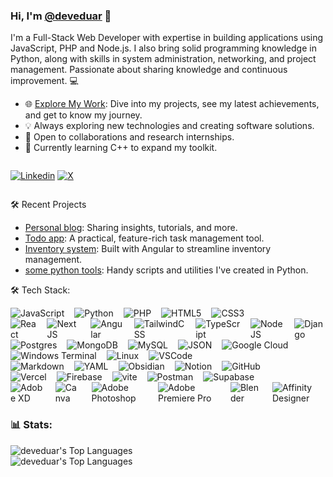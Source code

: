 
<!--
**deveduar/deveduar** is a ✨ _special_ ✨ repository because its `README.md` (this file) appears on your GitHub profile.
Here are some ideas to get you started:
- 🔭 I’m currently working on ...
- 🌱 I’m currently learning ...
- 👯 I’m looking to collaborate on ...
- 🤔 I’m looking for help with ...
- 💬 Ask me about ...
- 📫 How to reach me: ...
- 😄 Pronouns: ...
- ⚡ Fun fact: ...

- 📫 You can contact me on [Linkedin](http://www.linkedin.com/in/deveduar) or [Twitter](https://twitter.com/deveduar)
[![Gmail](https://img.shields.io/badge/Gmail-%23483699?style=for-the-badge&logo=gmail&logoColor=white)](deveduar@gmail.com)

![deveduar's Top Languages](https://github-readme-stats.vercel.app/api/top-langs/?username=deveduar&theme=tokyonight&show_icons=true&hide_border=true&layout=compact)
<picture> <img align="right" src="https://64.media.tumblr.com/d76f758ab3f8df7a46766c24e510dd8e/1b721de211210cef-27/s1280x1920/108a51dd357fcfa39f9abb37779679140a25d532.gifv" width = 360px></picture>
-->

### Hi, I'm [@deveduar](https://deveduar-portfolio.vercel.app/) 👋

I'm a Full-Stack Web Developer with expertise in building applications using JavaScript, PHP and Node.js. I also bring solid programming knowledge in Python, along with skills in system administration, networking, and project management. Passionate about sharing knowledge and continuous improvement. 💻

- 🌐 [Explore My Work](https://deveduar-portfolio.vercel.app/): Dive into my projects, see my latest achievements, and get to know my journey.
- 💡 Always exploring new technologies and creating software solutions.
- 👯 Open to collaborations and research internships.
- 🌱 Currently learning C++ to expand my toolkit.

<div style="display:flex; flex-direction:row; gap:1rem; align-text:center;">

[![Linkedin](https://img.shields.io/badge/linkedin-12100E.svg?style=for-the-badge&logo=linkedin)](http://www.linkedin.com/in/deveduar)
[![X](https://img.shields.io/badge/X-12100E.svg?style=for-the-badge&logo=X&logoColor=white)](https://twitter.com/deveduar)

</div>


🛠️ Recent Projects
- [Personal blog](https://nextjs-blog-xi-indol.vercel.app/): Sharing insights, tutorials, and more.
- [Todo app](https://github.com/deveduar/todo-app): A practical, feature-rich task management tool.
- [Inventory system](https://github.com/deveduar/angular-SGI-front.git): Built with Angular to streamline inventory management.
- [some python tools](https://deveduar-portfolio.vercel.app/projects/5): Handy scripts and utilities I've created in Python.

🛠 Tech Stack: 

<div style="display:flex; flex-direction:row; gap:1rem;">

<picture>
  <source align="center" srcset="https://img.shields.io/badge/javascript-%23323330.svg?style=for-the-badge&logo=javascript&logoColor=%23F7DF1E" media="(min-width: 640px)">
  <img src="https://img.shields.io/badge/javascript-%23323330.svg?style=for-the-badge&logo=javascript&logoColor=%23F7DF1E" alt="JavaScript">
</picture>

<picture>
  <source align="center" srcset="https://img.shields.io/badge/python-%23323330?style=for-the-badge&logo=python&logoColor=ffdd54" media="(min-width: 640px)">
  <img src="https://img.shields.io/badge/python-%23323330?style=for-the-badge&logo=python&logoColor=ffdd54" alt="Python">
</picture>

<picture>
  <source align="center" srcset="https://img.shields.io/badge/php-%23323330.svg?style=for-the-badge&logo=php&logoColor=white" media="(min-width: 640px)">
  <img src="https://img.shields.io/badge/php-%23323330.svg?style=for-the-badge&logo=php&logoColor=white" alt="PHP">
</picture>

<picture>
  <source align="center" srcset="https://img.shields.io/badge/HTML5-%23323330?style=for-the-badge&logo=html5&logoColor=yellow" media="(min-width: 640px)">
  <img src="https://img.shields.io/badge/HTML5-%23323330?style=for-the-badge&logo=html5&logoColor=yellow" alt="HTML5">
</picture>

<picture>
  <source align="center" srcset="https://img.shields.io/badge/css3-%23323330.svg?style=for-the-badge&logo=css3&logoColor=blue" media="(min-width: 640px)">
  <img src="https://img.shields.io/badge/css3-%23323330.svg?style=for-the-badge&logo=css3&logoColor=blue" alt="CSS3">
</picture>

</div>

<div style="display:flex; flex-direction:row; gap:1rem;">

<picture>
  <source align="center" srcset="https://img.shields.io/badge/React-%23323330?style=for-the-badge&logo=react&logoColor=61DAFB" media="(min-width: 640px)">
  <img src="https://img.shields.io/badge/React-%23323330?style=for-the-badge&logo=react&logoColor=61DAFB" alt="React">
</picture>

<picture>
  <source align="center" srcset="https://img.shields.io/badge/Next-%23323330?style=for-the-badge&logo=next.js&logoColor=blue" media="(min-width: 640px)">
  <img src="https://img.shields.io/badge/Next-%23323330?style=for-the-badge&logo=next.js&logoColor=blue" alt="Next JS">
</picture>

<picture>
  <source align="center" srcset="(https://img.shields.io/badge/angular-%23323330.svg?style=for-the-badge&logo=angular&logoColor=white" media="(min-width: 640px)">
  <img src="https://img.shields.io/badge/angular-%23323330.svg?style=for-the-badge&logo=angular&logoColor=red" alt="Angular">
</picture>

<picture>
  <source align="center" srcset="https://img.shields.io/badge/tailwindcss-%23323330.svg?style=for-the-badge&logo=tailwind-css&logoColor=blue" media="(min-width: 640px)">
  <img src="https://img.shields.io/badge/tailwindcss-%23323330.svg?style=for-the-badge&logo=tailwind-css&logoColor=blue" alt="TailwindCSS">
</picture>

<picture>
  <source align="center" srcset="https://img.shields.io/badge/typescript-%23323330.svg?style=for-the-badge&logo=typescript&logoColor=blue" media="(min-width: 640px)">
  <img src="https://img.shields.io/badge/typescript-%23323330.svg?style=for-the-badge&logo=typescript&logoColor=blue" alt="TypeScript">
</picture>

<picture>
  <source align="center" srcset="https://img.shields.io/badge/node.js-%23323330?style=for-the-badge&logo=node.js&logoColor=green" media="(min-width: 640px)">
  <img src="https://img.shields.io/badge/node.js-%23323330?style=for-the-badge&logo=node.js&logoColor=green" alt="NodeJS">
</picture>
<picture>
  <source align="center" srcset="https://img.shields.io/badge/django-%23323330.svg?style=for-the-badge&logo=django&logoColor=green" media="(min-width: 640px)">
  <img src="https://img.shields.io/badge/django-%23323330.svg?style=for-the-badge&logo=django&logoColor=green" alt="Django">
</picture>
</div>

<div style="display:flex; flex-direction:row; gap:1rem;">
<picture>
  <source align="center" srcset="https://img.shields.io/badge/postgres-1A2C34.svg?style=for-the-badge&logo=postgresql&logoColor=white" media="(min-width: 640px)">
  <img src="https://img.shields.io/badge/postgres-1A2C34.svg?style=for-the-badge&logo=postgresql&logoColor=white" alt="Postgres">
</picture>

<picture>
  <source align="center" srcset="https://img.shields.io/badge/MongoDB-1A2C34.svg?style=for-the-badge&logo=mongodb&logoColor=green" media="(min-width: 640px)">
  <img src="https://img.shields.io/badge/MongoDB-1A2C34.svg?style=for-the-badge&logo=mongodb&logoColor=green" alt="MongoDB">
</picture>

<picture>
  <source align="center" srcset="https://img.shields.io/badge/mysql-1A2C34.svg?style=for-the-badge&logo=mysql&logoColor=white" media="(min-width: 640px)">
  <img src="https://img.shields.io/badge/mysql-1A2C34.svg?style=for-the-badge&logo=mysql&logoColor=white" alt="MySQL">
</picture>

<picture>
  <source align="center" srcset="https://img.shields.io/badge/json-1A2C34?style=for-the-badge&logo=json&logoColor=white" media="(min-width: 640px)">
  <img src="https://img.shields.io/badge/json-1A2C34?style=for-the-badge&logo=json&logoColor=white" alt="JSON">
</picture>

<picture>
  <source align="center" srcset="https://img.shields.io/badge/GoogleCloud-1A2C34.svg?style=for-the-badge&logo=google-cloud&logoColor=white" media="(min-width: 640px)">
  <img src="https://img.shields.io/badge/GoogleCloud-1A2C34.svg?style=for-the-badge&logo=google-cloud&logoColor=white" alt="Google Cloud">
</picture>
</div>

<div style="display:flex; flex-direction:row; gap:1rem;">

<picture>
  <source align="center" srcset="https://img.shields.io/badge/Windows%20Terminal-%234D4D4D.svg?style=for-the-badge&logo=windows-terminal&logoColor=white" media="(min-width: 640px)">
  <img src="https://img.shields.io/badge/Windows%20Terminal-%234D4D4D.svg?style=for-the-badge&logo=windows-terminal&logoColor=white" alt="Windows Terminal">
</picture>

<picture>
  <source align="center" srcset="https://img.shields.io/badge/Linux-%234D4D4D?style=for-the-badge&logo=linux&logoColor=white" media="(min-width: 640px)">
  <img src="https://img.shields.io/badge/Linux-%234D4D4D?style=for-the-badge&logo=linux&logoColor=white" alt="Linux">
</picture>

<picture>
  <source align="center" srcset="https://img.shields.io/badge/VSCode-%234D4D4D?style=for-the-badge&logo=visual%20studio%20code&logoColor=white" media="(min-width: 640px)">
  <img src="https://img.shields.io/badge/VSCode-%234D4D4D?style=for-the-badge&logo=visual%20studio%20code&logoColor=white" alt="VSCode">
</picture>
</div>

<div style="display:flex; flex-direction:row; gap:1rem;">
  <picture>
    <source align="center" srcset="https://img.shields.io/badge/markdown-121011.svg?style=for-the-badge&logo=markdown&logoColor=white" media="(min-width: 640px)">
    <img src="https://img.shields.io/badge/markdown-121011.svg?style=for-the-badge&logo=markdown&logoColor=white" alt="Markdown">
  </picture>

  <picture>
    <source align="center" srcset="https://img.shields.io/badge/yaml-121011.svg?style=for-the-badge&logo=yaml&logoColor=white" media="(min-width: 640px)">
    <img src="https://img.shields.io/badge/yaml-121011.svg?style=for-the-badge&logo=yaml&logoColor=white" alt="YAML">
  </picture>

  <picture>
    <source align="center" srcset="https://img.shields.io/badge/Obsidian-121011.svg?style=for-the-badge&logo=obsidian&logoColor=white" media="(min-width: 640px)">
    <img src="https://img.shields.io/badge/Obsidian-121011.svg?style=for-the-badge&logo=obsidian&logoColor=white" alt="Obsidian">
  </picture>

  <picture>
    <source align="center" srcset="https://img.shields.io/badge/Notion-121011?style=for-the-badge&logo=notion&logoColor=white" media="(min-width: 640px)">
    <img src="https://img.shields.io/badge/Notion-121011?style=for-the-badge&logo=notion&logoColor=white" alt="Notion">
  </picture>

  <picture>
    <source align="center" srcset="https://img.shields.io/badge/GitHub-121011?style=for-the-badge&logo=github&logoColor=white" media="(min-width: 640px)">
    <img src="https://img.shields.io/badge/GitHub-121011?style=for-the-badge&logo=github&logoColor=white" alt="GitHub">
  </picture>

</div>

<div style="display:flex; flex-direction:row; gap:1rem;">

<picture>
  <source align="center" srcset="https://img.shields.io/badge/Vercel-1A2C34.svg?style=for-the-badge&logo=vercel&logoColor=white" media="(min-width: 640px)">
  <img src="https://img.shields.io/badge/Vercel-1A2C34.svg?style=for-the-badge&logo=vercel&logoColor=white" alt="Vercel">
</picture>

<picture>
  <source align="center" srcset="https://img.shields.io/badge/firebase-1A2C34?style=for-the-badge&logo=firebase&logoColor=ffcd34" media="(min-width: 640px)">
  <img src="https://img.shields.io/badge/firebase-1A2C34?style=for-the-badge&logo=firebase&logoColor=ffcd34" alt="Firebase">
</picture>

<picture>
  <source align="center" srcset="https://img.shields.io/badge/vite-1A2C34.svg?style=for-the-badge&logo=vite&logoColor=violet" media="(min-width: 640px)">
  <img src="https://img.shields.io/badge/vite-1A2C34.svg?style=for-the-badge&logo=vite&logoColor=violet" alt="vite">
</picture>

<picture>
  <source align="center" srcset="https://img.shields.io/badge/Postman-1A2C34?style=for-the-badge&logo=postman&logoColor=orange" media="(min-width: 640px)">
  <img src="https://img.shields.io/badge/Postman-1A2C34?style=for-the-badge&logo=postman&logoColor=orange" alt="Postman">
</picture>

<picture>
  <source align="center" srcset="https://img.shields.io/badge/Supabase-1A2C34?style=for-the-badge&logo=supabase&logoColor=green" media="(min-width: 640px)">
  <img src="https://img.shields.io/badge/Supabase-1A2C34?style=for-the-badge&logo=supabase&logoColor=green" alt="Supabase">
</picture>

</div>

<div style="display:flex; flex-direction:row; gap:1rem;">
  <picture>
    <source align="center" srcset="https://img.shields.io/badge/Adobe%20XD-%23323330?style=for-the-badge&logo=Adobe%20XD&logoColor=#FF61F6" media="(min-width: 640px)">
    <img src="https://img.shields.io/badge/Adobe%20XD-%23323330?style=for-the-badge&logo=Adobe%20XD&logoColor=#FF61F6" alt="Adobe XD">
  </picture>

  <picture>
    <source align="center" srcset="https://img.shields.io/badge/Canva-5C5543.svg?&style=for-the-badge&logo=Canva&logoColor=white" media="(min-width: 640px)">
    <img src="https://img.shields.io/badge/Canva-5C5543.svg?&style=for-the-badge&logo=Canva&logoColor=white" alt="Canva">
  </picture>

  <picture>
    <source align="center" srcset="https://img.shields.io/badge/Adobe%20Photoshop-5C5543?style=for-the-badge&logo=Adobe%20Photoshop&logoColor=blue" media="(min-width: 640px)">
    <img src="https://img.shields.io/badge/Adobe%20Photoshop-5C5543?style=for-the-badge&logo=Adobe%20Photoshop&logoColor=blue" alt="Adobe Photoshop">
  </picture>

  <picture>
    <source align="center" srcset="https://img.shields.io/badge/Adobe%20Premiere%20Pro-5C5543?style=for-the-badge&logo=Adobe%20Premiere%20Pro&logoColor=violet" media="(min-width: 640px)">
    <img src="https://img.shields.io/badge/Adobe%20Premiere%20Pro-5C5543?style=for-the-badge&logo=Adobe%20Premiere%20Pro&logoColor=violet" alt="Adobe Premiere Pro">
  </picture>

  <picture>
    <source align="center" srcset="https://img.shields.io/badge/blender-5C5543.svg?style=for-the-badge&logo=blender&logoColor=orange" media="(min-width: 640px)">
    <img src="https://img.shields.io/badge/blender-5C5543.svg?style=for-the-badge&logo=blender&logoColor=orange" alt="Blender">
  </picture>

  <picture>
  <source align="center" srcset="https://img.shields.io/badge/affinity%20desginer-5C5543.svg?style=for-the-badge&logo=affinity-designer&logoColor=blue" media="(min-width: 640px)">
  <img src="https://img.shields.io/badge/affinity%20desginer-5C5543.svg?style=for-the-badge&logo=affinity-designer&logoColor=blue" alt="Affinity Designer">
</picture>

</div>

### 📊 Stats:
<picture>
  <source align="center" srcset="https://github-readme-stats.vercel.app/api?username=deveduar&theme=tokyonight&show_icons=true&hide_border=true&count_private=false" media="(min-width: 640px)">
  <img  src="https://github-readme-stats.vercel.app/api?username=deveduar&theme=tokyonight&show_icons=true&hide_border=true&count_private=false" alt="deveduar's Top Languages">
</picture>
<br>
<picture>
  <source align="center" srcset="https://github-readme-stats.vercel.app/api/top-langs/?username=deveduar&theme=tokyonight&show_icons=true&hide_border=true&layout=compact" media="(min-width: 640px)">
  <img  src="https://github-readme-stats.vercel.app/api/top-langs/?username=deveduar&theme=tokyonight&show_icons=true&hide_border=true&layout=compact" alt="deveduar's Top Languages">
</picture>


